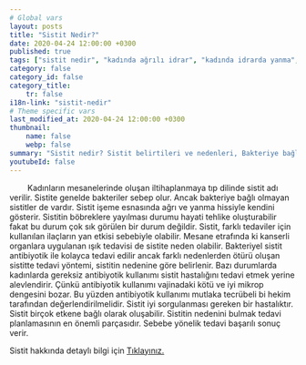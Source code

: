 ```yaml
---
# Global vars
layout: posts
title: "Sistit Nedir?"
date: 2020-04-24 12:00:00 +0300
published: true
tags: ["sistit nedir", "kadında ağrılı idrar", "kadında idrarda yanma", "sistit belirti", "sistit nedeni", "bakteriyel sistit", "bakteriye bağlı olmayan sistit", "sistit teşhis", "sistit tedavi", "sistit çözüm", "İnterstisyel Sistit Teşhis", "İnterstisyel Sistit Tedavi", "İnterstisyel Sistit" , "sistit", "sistit ilaç", "mesane iltihabı", "kronik sistit", "mesane iltihabı tedavi", "mesane iltihabı çözüm" ]
category: false
category_id: false
category_title:
    tr: false
i18n-link: "sistit-nedir"
# Theme specific vars
last_modified_at: 2020-04-24 12:00:00 +0300
thumbnail:
    name: false
    webp: false
summary: "Sistit nedir? Sistit belirtileri ve nedenleri, Bakteriye bağlı olan sistit, Bakteriye bağlı olmayan sistit, Sistit teşhisi ve tedavisi, İnterstisyel Sistitin Teşhis ve Tedavisi."
youtubeId: false
---
```


&nbsp;&nbsp;&nbsp;&nbsp;&nbsp;&nbsp;&nbsp;&nbsp;Kadınların mesanelerinde oluşan iltihaplanmaya tıp dilinde sistit adı verilir. Sistite genelde bakteriler sebep olur. Ancak bakteriye bağlı olmayan sistitler de vardır. Sistit işeme esnasında ağrı ve yanma hissiyle kendini gösterir. Sistitin böbreklere yayılması durumu hayati tehlike oluşturabilir fakat bu durum çok sık görülen bir durum değildir. Sistit, farklı tedaviler için kullanılan ilaçların yan etkisi sebebiyle olabilir. Mesane etrafında ki kanserli organlara uygulanan ışık tedavisi de sistite neden olabilir. Bakteriyel sistit antibiyotik ile kolayca tedavi edilir ancak farklı nedenlerden ötürü oluşan sistitte tedavi yöntemi, sistitin nedenine göre belirlenir. Bazı durumlarda kadınlarda gereksiz antibiyotik kullanımı sistit hastalığını tedavi etmek yerine alevlendirir. Çünkü antibiyotik kullanımı vajinadaki kötü ve iyi mikrop dengesini bozar. Bu yüzden antibiyotik kullanımı mutlaka tecrübeli bi hekim tarafından değerlendirilmelidir. Sistit iyi sorgulanması gereken bir hastalıktır. Sistit birçok etkene bağlı olarak oluşabilir. Sistitin nedenini bulmak tedavi planlamasının en önemli parçasıdır. Sebebe yönelik tedavi başarılı sonuç verir.    

Sistit hakkında detaylı bilgi için [Tıklayınız.](https://www.onoluroloji.com/sistit)
